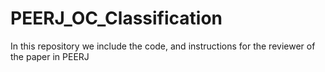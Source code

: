 # PEERJ_OC_Classification
In this repository we include the code, and instructions for the reviewer of the paper in PEERJ 
